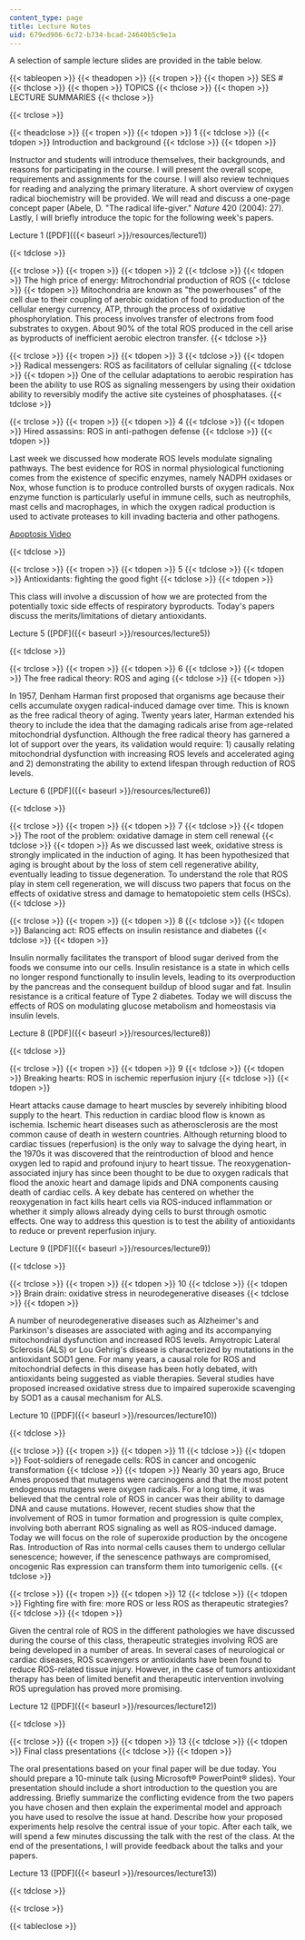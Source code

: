 ```yaml
---
content_type: page
title: Lecture Notes
uid: 679ed906-6c72-b734-bcad-24640b5c9e1a
---
```


A selection of sample lecture slides are provided in the table below.

{{< tableopen >}}
{{< theadopen >}}
{{< tropen >}}
{{< thopen >}}
SES #
{{< thclose >}}
{{< thopen >}}
TOPICS
{{< thclose >}}
{{< thopen >}}
LECTURE SUMMARIES
{{< thclose >}}

{{< trclose >}}

{{< theadclose >}}
{{< tropen >}}
{{< tdopen >}}
1
{{< tdclose >}}
{{< tdopen >}}
Introduction and background
{{< tdclose >}}
{{< tdopen >}}


Instructor and students will introduce themselves, their backgrounds, and reasons for participating in the course. I will present the overall scope, requirements and assignments for the course. I will also review techniques for reading and analyzing the primary literature. A short overview of oxygen radical biochemistry will be provided. We will read and discuss a one-page concept paper (Abele, D. "The radical life-giver." _Nature_ 420 (2004): 27). Lastly, I will briefly introduce the topic for the following week's papers.

Lecture 1 ([PDF]({{< baseurl >}}/resources/lecture1))


{{< tdclose >}}

{{< trclose >}}
{{< tropen >}}
{{< tdopen >}}
2
{{< tdclose >}}
{{< tdopen >}}
The high price of energy: Mitrochondrial production of ROS
{{< tdclose >}}
{{< tdopen >}}
Mitochondria are known as "the powerhouses" of the cell due to their coupling of aerobic oxidation of food to production of the cellular energy currency, ATP, through the process of oxidative phosphorylation. This process involves transfer of electrons from food substrates to oxygen. About 90% of the total ROS produced in the cell arise as byproducts of inefficient aerobic electron transfer.
{{< tdclose >}}

{{< trclose >}}
{{< tropen >}}
{{< tdopen >}}
3
{{< tdclose >}}
{{< tdopen >}}
Radical messengers: ROS as facilitators of cellular signaling
{{< tdclose >}}
{{< tdopen >}}
One of the cellular adaptations to aerobic respiration has been the ability to use ROS as signaling messengers by using their oxidation ability to reversibly modify the active site cysteines of phosphatases.
{{< tdclose >}}

{{< trclose >}}
{{< tropen >}}
{{< tdopen >}}
4
{{< tdclose >}}
{{< tdopen >}}
Hired assassins: ROS in anti-pathogen defense
{{< tdclose >}}
{{< tdopen >}}


Last week we discussed how moderate ROS levels modulate signaling pathways. The best evidence for ROS in normal physiological functioning comes from the existence of specific enzymes, namely NADPH oxidases or Nox, whose function is to produce controlled bursts of oxygen radicals. Nox enzyme function is particularly useful in immune cells, such as neutrophils, mast cells and macrophages, in which the oxygen radical production is used to activate proteases to kill invading bacteria and other pathogens.

[Apoptosis Video](http://youtube.com/watch?v=witLM--V2v8)


{{< tdclose >}}

{{< trclose >}}
{{< tropen >}}
{{< tdopen >}}
5
{{< tdclose >}}
{{< tdopen >}}
Antioxidants: fighting the good fight
{{< tdclose >}}
{{< tdopen >}}


This class will involve a discussion of how we are protected from the potentially toxic side effects of respiratory byproducts. Today's papers discuss the merits/limitations of dietary antioxidants.

Lecture 5 ([PDF]({{< baseurl >}}/resources/lecture5))


{{< tdclose >}}

{{< trclose >}}
{{< tropen >}}
{{< tdopen >}}
6
{{< tdclose >}}
{{< tdopen >}}
The free radical theory: ROS and aging
{{< tdclose >}}
{{< tdopen >}}


In 1957, Denham Harman first proposed that organisms age because their cells accumulate oxygen radical-induced damage over time. This is known as the free radical theory of aging. Twenty years later, Harman extended his theory to include the idea that the damaging radicals arise from age-related mitochondrial dysfunction. Although the free radical theory has garnered a lot of support over the years, its validation would require: 1) causally relating mitochondrial dysfunction with increasing ROS levels and accelerated aging and 2) demonstrating the ability to extend lifespan through reduction of ROS levels.

Lecture 6 ([PDF]({{< baseurl >}}/resources/lecture6))


{{< tdclose >}}

{{< trclose >}}
{{< tropen >}}
{{< tdopen >}}
7
{{< tdclose >}}
{{< tdopen >}}
The root of the problem: oxidative damage in stem cell renewal
{{< tdclose >}}
{{< tdopen >}}
As we discussed last week, oxidative stress is strongly implicated in the induction of aging. It has been hypothesized that aging is brought about by the loss of stem cell regenerative ability, eventually leading to tissue degeneration. To understand the role that ROS play in stem cell regeneration, we will discuss two papers that focus on the effects of oxidative stress and damage to hematopoietic stem cells (HSCs).
{{< tdclose >}}

{{< trclose >}}
{{< tropen >}}
{{< tdopen >}}
8
{{< tdclose >}}
{{< tdopen >}}
Balancing act: ROS effects on insulin resistance and diabetes
{{< tdclose >}}
{{< tdopen >}}


Insulin normally facilitates the transport of blood sugar derived from the foods we consume into our cells. Insulin resistance is a state in which cells no longer respond functionally to insulin levels, leading to its overproduction by the pancreas and the consequent buildup of blood sugar and fat. Insulin resistance is a critical feature of Type 2 diabetes. Today we will discuss the effects of ROS on modulating glucose metabolism and homeostasis via insulin levels.

Lecture 8 ([PDF]({{< baseurl >}}/resources/lecture8))


{{< tdclose >}}

{{< trclose >}}
{{< tropen >}}
{{< tdopen >}}
9
{{< tdclose >}}
{{< tdopen >}}
Breaking hearts: ROS in ischemic reperfusion injury
{{< tdclose >}}
{{< tdopen >}}


Heart attacks cause damage to heart muscles by severely inhibiting blood supply to the heart. This reduction in cardiac blood flow is known as ischemia. Ischemic heart diseases such as atherosclerosis are the most common cause of death in western countries. Although returning blood to cardiac tissues (reperfusion) is the only way to salvage the dying heart, in the 1970s it was discovered that the reintroduction of blood and hence oxygen led to rapid and profound injury to heart tissue. The reoxygenation-associated injury has since been thought to be due to oxygen radicals that flood the anoxic heart and damage lipids and DNA components causing death of cardiac cells. A key debate has centered on whether the reoxygenation in fact kills heart cells via ROS-induced inflammation or whether it simply allows already dying cells to burst through osmotic effects. One way to address this question is to test the ability of antioxidants to reduce or prevent reperfusion injury.

Lecture 9 ([PDF]({{< baseurl >}}/resources/lecture9))


{{< tdclose >}}

{{< trclose >}}
{{< tropen >}}
{{< tdopen >}}
10
{{< tdclose >}}
{{< tdopen >}}
Brain drain: oxidative stress in neurodegenerative diseases
{{< tdclose >}}
{{< tdopen >}}


A number of neurodegenerative diseases such as Alzheimer's and Parkinson's diseases are associated with aging and its accompanying mitochondrial dysfunction and increased ROS levels. Amyotropic Lateral Sclerosis (ALS) or Lou Gehrig's disease is characterized by mutations in the antioxidant SOD1 gene. For many years, a causal role for ROS and mitochondrial defects in this disease has been hotly debated, with antioxidants being suggested as viable therapies. Several studies have proposed increased oxidative stress due to impaired superoxide scavenging by SOD1 as a causal mechanism for ALS.

Lecture 10 ([PDF]({{< baseurl >}}/resources/lecture10))


{{< tdclose >}}

{{< trclose >}}
{{< tropen >}}
{{< tdopen >}}
11
{{< tdclose >}}
{{< tdopen >}}
Foot-soldiers of renegade cells: ROS in cancer and oncogenic transformation
{{< tdclose >}}
{{< tdopen >}}
Nearly 30 years ago, Bruce Ames proposed that mutagens were carcinogens and that the most potent endogenous mutagens were oxygen radicals. For a long time, it was believed that the central role of ROS in cancer was their ability to damage DNA and cause mutations. However, recent studies show that the involvement of ROS in tumor formation and progression is quite complex, involving both aberrant ROS signaling as well as ROS-induced damage. Today we will focus on the role of superoxide production by the oncogene Ras. Introduction of Ras into normal cells causes them to undergo cellular senescence; however, if the senescence pathways are compromised, oncogenic Ras expression can transform them into tumorigenic cells.
{{< tdclose >}}

{{< trclose >}}
{{< tropen >}}
{{< tdopen >}}
12
{{< tdclose >}}
{{< tdopen >}}
Fighting fire with fire: more ROS or less ROS as therapeutic strategies?
{{< tdclose >}}
{{< tdopen >}}


Given the central role of ROS in the different pathologies we have discussed during the course of this class, therapeutic strategies involving ROS are being developed in a number of areas. In several cases of neurological or cardiac diseases, ROS scavengers or antioxidants have been found to reduce ROS-related tissue injury. However, in the case of tumors antioxidant therapy has been of limited benefit and therapeutic intervention involving ROS upregulation has proved more promising.

Lecture 12 ([PDF]({{< baseurl >}}/resources/lecture12))


{{< tdclose >}}

{{< trclose >}}
{{< tropen >}}
{{< tdopen >}}
13
{{< tdclose >}}
{{< tdopen >}}
Final class presentations
{{< tdclose >}}
{{< tdopen >}}


The oral presentations based on your final paper will be due today. You should prepare a 10-minute talk (using Microsoft® PowerPoint® slides). Your presentation should include a short introduction to the question you are addressing. Briefly summarize the conflicting evidence from the two papers you have chosen and then explain the experimental model and approach you have used to resolve the issue at hand. Describe how your proposed experiments help resolve the central issue of your topic. After each talk, we will spend a few minutes discussing the talk with the rest of the class. At the end of the presentations, I will provide feedback about the talks and your papers.

Lecture 13 ([PDF]({{< baseurl >}}/resources/lecture13))


{{< tdclose >}}

{{< trclose >}}

{{< tableclose >}}